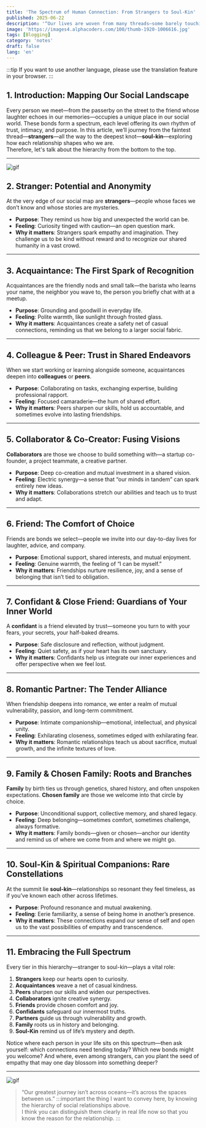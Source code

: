 ```yaml
---
title: 'The Spectrum of Human Connection: From Strangers to Soul-Kin'
published: 2025-06-22
description: '“Our lives are woven from many threads—some barely touching us, others binding us forever.”'
image: 'https://images4.alphacoders.com/100/thumb-1920-1006616.jpg'
tags: [Blogging]
category: 'notes'
draft: false 
lang: 'en'
---
```


:::tip
If you want to use another language, please use the translation feature in your browser.
:::
## 1. Introduction: Mapping Our Social Landscape

Every person we meet—from the passerby on the street to the friend whose laughter echoes in our memories—occupies a unique place in our social world. These bonds form a spectrum, each level offering its own rhythm of trust, intimacy, and purpose. In this article, we’ll journey from the faintest thread—**strangers**—all the way to the deepest knot—**soul-kin**—exploring how each relationship shapes who we are.  
Therefore, let's talk about the hierarchy from the bottom to the top.

---

![gif](https://media.tenor.com/D_gL1i4Lcz0AAAAM/supasolda-toroman.gif)
## 2. Stranger: Potential and Anonymity

At the very edge of our social map are **strangers**—people whose faces we don’t know and whose stories are mysteries.  

- **Purpose**: They remind us how big and unexpected the world can be.  
- **Feeling**: Curiosity tinged with caution—an open question mark.  
- **Why it matters**: Strangers spark empathy and imagination. They challenge us to be kind without reward and to recognize our shared humanity in a vast crowd.

---

## 3. Acquaintance: The First Spark of Recognition

Acquaintances are the friendly nods and small talk—the barista who learns your name, the neighbor you wave to, the person you briefly chat with at a meetup.

- **Purpose**: Grounding and goodwill in everyday life.  
- **Feeling**: Polite warmth, like sunlight through frosted glass.  
- **Why it matters**: Acquaintances create a safety net of casual connections, reminding us that we belong to a larger social fabric.

---

## 4. Colleague & Peer: Trust in Shared Endeavors

When we start working or learning alongside someone, acquaintances deepen into **colleagues** or **peers**.

- **Purpose**: Collaborating on tasks, exchanging expertise, building professional rapport.  
- **Feeling**: Focused camaraderie—the hum of shared effort.  
- **Why it matters**: Peers sharpen our skills, hold us accountable, and sometimes evolve into lasting friendships.

---

## 5. Collaborator & Co-Creator: Fusing Visions

**Collaborators** are those we choose to build something with—a startup co-founder, a project teammate, a creative partner.

- **Purpose**: Deep co-creation and mutual investment in a shared vision.  
- **Feeling**: Electric synergy—a sense that “our minds in tandem” can spark entirely new ideas.  
- **Why it matters**: Collaborations stretch our abilities and teach us to trust and adapt.

---

## 6. Friend: The Comfort of Choice

Friends are bonds we select—people we invite into our day-to-day lives for laughter, advice, and company.

- **Purpose**: Emotional support, shared interests, and mutual enjoyment.  
- **Feeling**: Genuine warmth, the feeling of “I can be myself.”  
- **Why it matters**: Friendships nurture resilience, joy, and a sense of belonging that isn’t tied to obligation.

---

## 7. Confidant & Close Friend: Guardians of Your Inner World

A **confidant** is a friend elevated by trust—someone you turn to with your fears, your secrets, your half-baked dreams.

- **Purpose**: Safe disclosure and reflection, without judgment.  
- **Feeling**: Quiet safety, as if your heart has its own sanctuary.  
- **Why it matters**: Confidants help us integrate our inner experiences and offer perspective when we feel lost.

---

## 8. Romantic Partner: The Tender Alliance

When friendship deepens into romance, we enter a realm of mutual vulnerability, passion, and long-term commitment.

- **Purpose**: Intimate companionship—emotional, intellectual, and physical unity.  
- **Feeling**: Exhilarating closeness, sometimes edged with exhilarating fear.  
- **Why it matters**: Romantic relationships teach us about sacrifice, mutual growth, and the infinite textures of love.

---

## 9. Family & Chosen Family: Roots and Branches

**Family** by birth ties us through genetics, shared history, and often unspoken expectations. **Chosen family** are those we welcome into that circle by choice.

- **Purpose**: Unconditional support, collective memory, and shared legacy.  
- **Feeling**: Deep belonging—sometimes comfort, sometimes challenge, always formative.  
- **Why it matters**: Family bonds—given or chosen—anchor our identity and remind us of where we come from and where we might go.

---

## 10. Soul-Kin & Spiritual Companions: Rare Constellations

At the summit lie **soul-kin**—relationships so resonant they feel timeless, as if you’ve known each other across lifetimes.

- **Purpose**: Profound resonance and mutual awakening.  
- **Feeling**: Eerie familiarity, a sense of being home in another’s presence.  
- **Why it matters**: These connections expand our sense of self and open us to the vast possibilities of empathy and transcendence.

---

## 11. Embracing the Full Spectrum

Every tier in this hierarchy—stranger to soul-kin—plays a vital role:

1. **Strangers** keep our hearts open to curiosity.  
2. **Acquaintances** weave a net of casual kindness.  
3. **Peers** sharpen our skills and widen our perspectives.  
4. **Collaborators** ignite creative synergy.  
5. **Friends** provide chosen comfort and joy.  
6. **Confidants** safeguard our innermost truths.  
7. **Partners** guide us through vulnerability and growth.  
8. **Family** roots us in history and belonging.  
9. **Soul-Kin** remind us of life’s mystery and depth.

Notice where each person in your life sits on this spectrum—then ask yourself: which connections need tending today? Which new bonds might you welcome? And where, even among strangers, can you plant the seed of empathy that may one day blossom into something deeper?

---
![gif](https://media.tenor.com/MkScYZhpBs4AAAAM/ayano-toki-nadeshiko-kagamihara.gif)
> “Our greatest journey isn’t across oceans—it’s across the spaces between us.”
:::important
the thing I want to convey here, by knowing the hierarchy of social relationships above.  
I think you can distinguish them clearly in real life now so that you know the reason for the relationship.
:::